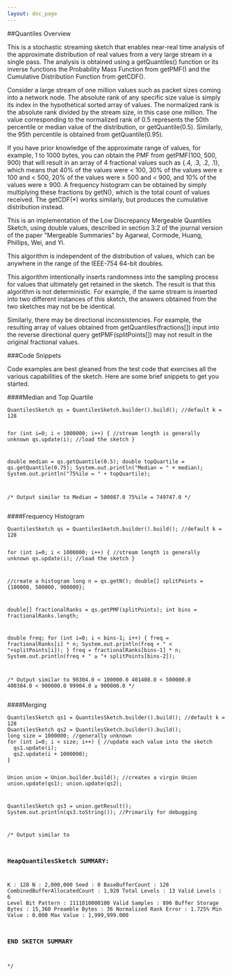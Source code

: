 ```yaml
---
layout: doc_page
---
```


##Quantiles Overview

This is a stochastic streaming sketch that enables near-real time analysis of the 
approximate distribution of real values from a very large stream in a single pass. 
The analysis is obtained using a getQuantiles() function or its inverse functions the 
Probability Mass Function from getPMF() and the Cumulative Distribution Function from getCDF().

Consider a large stream of one million values such as packet sizes coming into a network node.
The absolute rank of any specific size value is simply its index in the hypothetical sorted 
array of values.
The normalized rank is the absolute rank divided by the stream size, in this case one million. 
The value corresponding to the normalized rank of 0.5 represents the 50th percentile or median
value of the distribution, or getQuantile(0.5).  Similarly, the 95th percentile is obtained from 
getQuantile(0.95).

If you have prior knowledge of the approximate range of values, for example, 1 to 1000 bytes,
you can obtain the PMF from getPMF(100, 500, 900) that will result in an array of 
4 fractional values such as {.4, .3, .2, .1}, which means that 
40% of the values were &lt; 100, 
30% of the values were &ge; 100 and &lt; 500,
20% of the values were &ge; 500 and &lt; 900, and
10% of the values were &ge; 900.
A frequency histogram can be obtained by simply multiplying these fractions by getN(), 
which is the total count of values received. 
The getCDF(*) works similarly, but produces the cumulative distribution instead.

This is an implementation of the Low Discrepancy Mergeable Quantiles Sketch, using double 
values, described in section 3.2 of the journal version of the paper "Mergeable Summaries" 
by Agarwal, Cormode, Huang, Phillips, Wei, and Yi. 
<a href="http://dblp.org/rec/html/journals/tods/AgarwalCHPWY13"></a>

This algorithm is independent of the distribution of values, which can be anywhere in the
range of the IEEE-754 64-bit doubles. 

This algorithm intentionally inserts randomness into the sampling process for values that
ultimately get retained in the sketch. The result is that this algorithm is not 
deterministic. For example, if the same stream is inserted into two different instances of this 
sketch, the answers obtained from the two sketches may not be be identical.

Similarly, there may be directional inconsistencies. For example, the resulting array of 
values obtained from getQuantiles(fractions[]) input into the reverse directional query 
getPMF(splitPoints[]) may not result in the original fractional values.

###Code Snippets

Code examples are best gleaned from the test code that exercises all the various capabilities of the
sketch.  Here are some brief snippets to get you started.

####Median and Top Quartile
<div class="highlight"><pre><code class="language-text" data-lang="text"
>QuantilesSketch qs = QuantilesSketch.builder().build(); //default k = 128

for (int i=0; i &lt; 1000000; i++) { //stream length is generally unknown
  qs.update(i); //load the sketch
}

double median = qs.getQuantile(0.5);
double topQuartile = qs.getQuantile(0.75);
System.out.println("Median = " + median);
System.out.println("75%ile = " + topQuartile);

/* Output similar to
Median = 500087.0
75%ile = 749747.0
*/
</code></pre></div>

####Frequency Histogram
<div class="highlight"><pre><code class="language-text" data-lang="text"
>QuantilesSketch qs = QuantilesSketch.builder().build(); //default k = 128

for (int i=0; i &lt; 1000000; i++) { //stream length is generally unknown
  qs.update(i); //load the sketch
}

//create a histogram
long n = qs.getN();
double[] splitPoints = {100000, 500000, 900000};

double[] fractionalRanks = qs.getPMF(splitPoints);
int bins = fractionalRanks.length;

double freq;
for (int i=0; i &lt; bins-1; i++) {
  freq = fractionalRanks[i] * n;
  System.out.println(freq + " &lt; "+splitPoints[i]);
}
freq = fractionalRanks[bins-1] * n;
System.out.println(freq + " &ge; "+ splitPoints[bins-2]);

/* Output similar to
98304.0 &lt; 100000.0
401408.0 &lt; 500000.0
400384.0 &lt; 900000.0
99904.0 &ge; 900000.0
*/
</code></pre></div>

####Merging
<div class="highlight"><pre><code class="language-text" data-lang="text"
>QuantilesSketch qs1 = QuantilesSketch.builder().build(); //default k = 128
QuantilesSketch qs2 = QuantilesSketch.builder().build();
long size = 1000000; //generally unknown
for (int i=0; i &lt; size; i++) { //update each value into the sketch
  qs1.update(i);
  qs2.update(i + 1000000);
}

Union union = Union.builder.build(); //creates a virgin Union
union.update(qs1);
union.update(qs2);

QuantilesSketch qs3 = union.getResult();
System.out.println(qs3.toString()); //Primarily for debugging

/* Output similar to
### HeapQuantilesSketch SUMMARY: 
   K                            : 128
   N                            : 2,000,000
   Seed                         : 0
   BaseBufferCount              : 128
   CombinedBufferAllocatedCount : 1,920
   Total Levels                 : 13
   Valid Levels                 : 6
   Level Bit Pattern            : 1111010000100
   Valid Samples                : 896
   Buffer Storage Bytes         : 15,360
   Preamble Bytes               : 36
   Normalized Rank Error        : 1.725%
   Min Value                    : 0.000
   Max Value                    : 1,999,999.000
### END SKETCH SUMMARY
*/
</code></pre></div>
